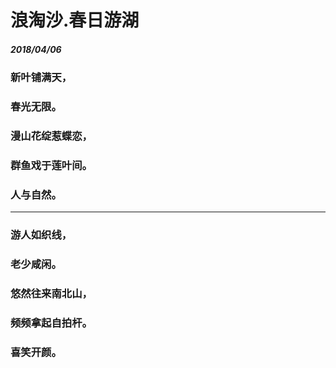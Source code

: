 <style>
  .page-header>a{display:none;}
  .site-footer{display:none;}
</style>
# 浪淘沙.春日游湖
##### 2018/04/06
### 新叶铺满天，
### 春光无限。
### 漫山花绽惹蝶恋，
### 群鱼戏于莲叶间。
### 人与自然。
---
### 游人如织线，
### 老少咸闲。
### 悠然往来南北山，
### 频频拿起自拍杆。
### 喜笑开颜。

